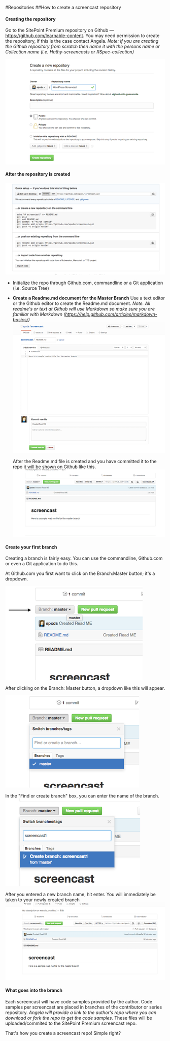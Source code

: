 #Repositories
##How to create a screencast repository

#### Creating the repository
Go to the SitePoint Premium repository on Github — https://github.com/learnable-content. You may need permission to create the repository, if this is the case contact Angela. 
*Note:  if you are creating the Github repository from scratch then name it with the persons name or Collection name (i.e. Hathy-screencasts or RSpec-collection)*


![Creating a Repo](repo-screenshot-images/creating-the_repo.png)

#### After the repository is created
![Repo Created](repo-screenshot-images/repo-created.png)


* Initialize the repo through Github.com, commandline or a Git application (i.e. Source Tree)
* **Create a Readme.md document for the Master Branch**
  Use a text editor or the Github editor to create the Readme.md document. 
*Note. All readme's or text at Github will use Markdown so make sure you are familiar  with Markdown (https://help.github.com/articles/markdown-basics/)*
  ![Creating a ReadME](repo-screenshot-images/create_readme.png)

  After the Readme.md file is created and you have committed it to the repo it will be shown on Github like this.
  ![ReadMe Created](repo-screenshot-images/readme-created.png)


#### Create your first branch

Creating a branch is fairly easy. You can use the commandline, Github.com or even a Git application to do this.

At Github.com you first want to click on the Branch:Master button; it's a dropdown.

![Click On Master](repo-screenshot-images/click_me.png)


After clicking on the Branch: Master button, a dropdown like this will appear.



![Dropdown](repo-screenshot-images/dropdown.png)

In the "Find or create branch" box, you can enter the name of the branch.
![Creating a Branch](repo-screenshot-images/branch.png)

After you entered a new branch name, hit enter. You will immediately be taken to your newly created branch
![Branch Created](repo-screenshot-images/branch-created.png)

#### What goes into the branch
Each screencast will have code samples provided by the author. Code samples per screencast are placed in branches of the contributor or series repository. *Angela will  provide a link to the author's repo where you can download or fork the repo to get the code samples.* These files will be  uploaded/commited to the SitePoint Premium screencast repo.



That's how you create a screencast repo! Simple right? 
